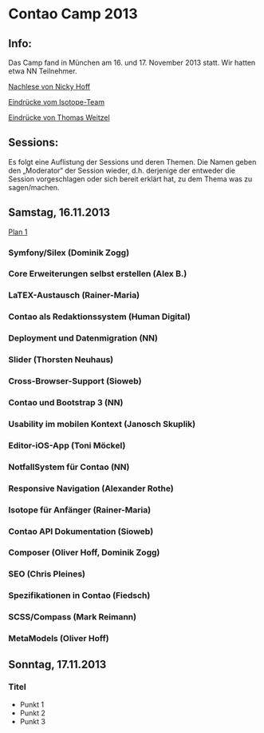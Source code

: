 # Contao Camp 2013

## Info:
Das Camp fand in München am 16. und 17. November 2013 statt. Wir hatten etwa NN Teilnehmer.

[Nachlese von Nicky Hoff](https://contao.org/de/news/nachlese-contao-camp-2013-muenchen)

[Eindrücke vom Isotope-Team](https://www.isotopeecommerce.org/de/blog/contao-camp-2013.html)

[Eindrücke von Thomas Weitzel](https://www.contao-fuer-webdesigner.de/blog-details/danke-contao-camp-2013.html)

## Sessions:
Es folgt eine Auflistung der Sessions und deren Themen. Die Namen geben den
„Moderator“ der Session wieder, d.h. derjenige der entweder die Session
vorgeschlagen oder sich bereit erklärt hat, zu dem Thema was zu sagen/machen.

## Samstag, 16.11.2013

[Plan 1](2013_plan_tag1.jpg)

### Symfony/Silex (Dominik Zogg)

### Core Erweiterungen selbst erstellen (Alex B.)

### LaTEX-Austausch (Rainer-Maria)

### Contao als Redaktionssystem (Human Digital)

### Deployment und Datenmigration (NN)

### Slider (Thorsten Neuhaus)

### Cross-Browser-Support (Sioweb)

### Contao und Bootstrap 3 (NN)

### Usability im mobilen Kontext (Janosch Skuplik)

### Editor-iOS-App (Toni Möckel)

### NotfallSystem für Contao (NN)

### Responsive Navigation (Alexander Rothe)

### Isotope für Anfänger (Rainer-Maria)

### Contao API Dokumentation (Sioweb)

### Composer (Oliver Hoff, Dominik Zogg)

### SEO (Chris Pleines)

### Spezifikationen in Contao (Fiedsch)

### SCSS/Compass (Mark Reimann)

### MetaModels (Oliver Hoff)


## Sonntag, 17.11.2013

### Titel

* Punkt 1
* Punkt 2
* Punkt 3
